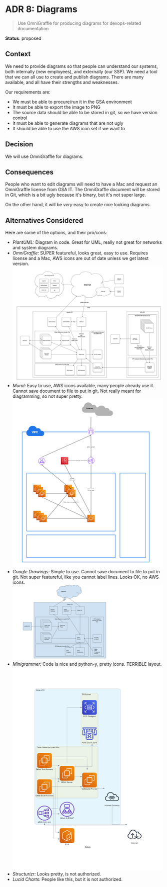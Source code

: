 # ADR 8: Diagrams

> Use OmniGraffle for producing diagrams for devops-related documentation

__Status__: proposed

## Context
We need to provide diagrams so that people can understand our systems, both internally
(new employees), and externally (our SSP).  We need a tool that we can all use to create
and publish diagrams.  There are many available, and all have their strengths and weaknesses.

Our requirements are:
* We must be able to procure/run it in the GSA environment
* It must be able to export the image to PNG
* The source data should be able to be stored in git, so we have version control
* It must be able to generate diagrams that are not ugly
* It should be able to use the AWS icon set if we want to

## Decision
We will use OmniGraffle for diagrams.

## Consequences

People who want to edit diagrams will need to have a Mac and request an
OmniGraffle license from GSA IT.  The OmniGraffle document will be stored in
Git, which is a bit ugly because it's binary, but it's not super large.

On the other hand, it will be _very_ easy to create nice looking diagrams.

## Alternatives Considered

Here are some of the options, and their pro/cons:
* *PlantUML:*  Diagram in code.  Great for UML, really not great for networks
  and system diagrams.
* *OmniGraffle:*  SUPER featureful, looks great, easy to use.  Requires
  license and a Mac, AWS icons are out of date unless we get latest version.
  ![OmniGraffle Diagram](images/omnigraffle.png)
* *Mural:*  Easy to use, AWS icons available, many people already use it.
  Cannot save document to file to put in git.  Not really meant
  for diagramming, so not super pretty.  
  ![Mural Diagram](images/mural.png)
* *Google Drawings:*  Simple to use.  Cannot save document to file to put in git.
  Not super featureful, like you cannot label lines.  Looks OK, no AWS icons.
  ![Google Draw Diagram](images/googledraw.png)
* *Minigrammer:*  Code is nice and python-y, pretty icons.  TERRIBLE layout.
  ![Minigrammer Diagram](images/minigrammer.png)
* *Structurizr:*  Looks pretty, is not authorized.
* *Lucid Charts:*  People like this, but it is not authorized.
